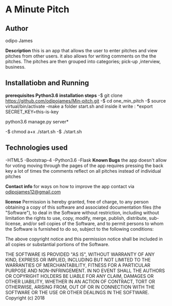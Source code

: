 # A Minute Pitch
## Author
odipo James

**Description**
this is an app that allows the user to enter pitches and view pitches from other users. it also allows for writing comments on the the pitches. The pitches are then grouped into categories; pick-up ,interview, business.

## Installatiobn and Running
**prerequisites
Python3.6
installation steps**
-$ git clone   https://github.com/odipojames/Min-pitch.git
-$ cd one_min_pitch
-$ source virtual/bin/activate
-make a folder start.sh and inside it write :
*export SECRET_KEY=this-is-key

python3.6 manage.py server*

-$ chmod a+x ./start.sh
-$ ./start.sh
## Technologies used
-HTML5
-Bootstrap-4
-Python3.6
-Flask
**Known Bugs**
the app doesn't allow for voting
moving through the pages of the app requires pressing the back key a lot of times
the comments reflect on all pitches instead of individual pitches

**Contact info**
for ways on how to improve the app contact via odipojames12@gmail.com

**license**
Permission is hereby granted, free of charge, to any person obtaining a copy of this software and associated documentation files (the "Software"), to deal in the Software without restriction, including without limitation the rights to use, copy, modify, merge, publish, distribute, sub-license, and/or sell copies of the Software, and to permit persons to whom the Software is furnished to do so, subject to the following conditions:

The above copyright notice and this permission notice shall be included in all copies or substantial portions of the Software.

THE SOFTWARE IS PROVIDED "AS IS", WITHOUT WARRANTY OF ANY KIND, EXPRESS OR IMPLIED, INCLUDING BUT NOT LIMITED TO THE WARRANTIES OF MERCHANTABILITY, FITNESS FOR A PARTICULAR PURPOSE AND NON-INFRINGEMENT. IN NO EVENT SHALL THE AUTHORS OR COPYRIGHT HOLDERS BE LIABLE FOR ANY CLAIM, DAMAGES OR OTHER LIABILITY, WHETHER IN AN ACTION OF CONTRACT, TORT OR OTHERWISE, ARISING FROM, OUT OF OR IN CONNECTION WITH THE SOFTWARE OR THE USE OR OTHER DEALINGS IN THE SOFTWARE. Copyright (c) 2018
